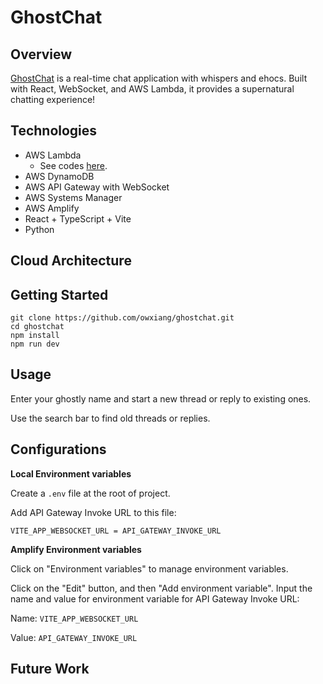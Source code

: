 # GhostChat

## Overview

[GhostChat](https://main..amplifyapp.com/) is a real-time chat application with whispers and ehocs. Built with React, WebSocket, and AWS Lambda, it provides a supernatural chatting experience!

## Technologies

- AWS Lambda
  - See codes [here](https://github.com/owxiang//tree/main/aws).
- AWS DynamoDB
- AWS API Gateway with WebSocket
- AWS Systems Manager
- AWS Amplify
- React + TypeScript + Vite
- Python

## Cloud Architecture

## Getting Started

```
git clone https://github.com/owxiang/ghostchat.git
cd ghostchat
npm install
npm run dev
```

## Usage

Enter your ghostly name and start a new thread or reply to existing ones.

Use the search bar to find old threads or replies.

## Configurations

**Local Environment variables**

Create a `.env` file at the root of project.

Add API Gateway Invoke URL to this file:

`VITE_APP_WEBSOCKET_URL = API_GATEWAY_INVOKE_URL`

**Amplify Environment variables**

Click on "Environment variables" to manage environment variables.

Click on the "Edit" button, and then "Add environment variable". Input the name and value for environment variable for API Gateway Invoke URL:

Name: `VITE_APP_WEBSOCKET_URL`

Value: `API_GATEWAY_INVOKE_URL`

## Future Work

